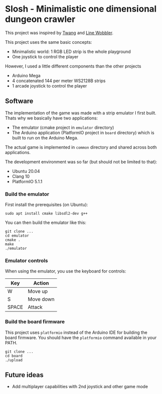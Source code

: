 # Slosh - Minimalistic one dimensional dungeon crawler

This project was inspired by [Twang](https://github.com/Critters/TWANG) and
[Line Wobbler](https://wobblylabs.com/projects/wobbler).

This project uses the same basic concepts:

* Minimalistic world: 1 RGB LED strip is the whole playground
* One joystick to control the player

However, I used a little different components than the other projects

* Arduino Mega
* 4 concatenated 144 per meter WS2128B strips
* 1 arcade joystick to control the player

## Software

The implementation of the game was made with a strip emulator I first built.
Thats why we basically have two applications:

* The emulator (cmake project in `emulator` directory)
* The Arduino application (PlatformIO project in `board` directory) which is
  built to run on the Arduino Mega.

The actual game is implemented in `common` directory and shared across both
applications.

The development environment was so far (but should not be limited to that):

* Ubuntu 20.04
* Clang 10
* PlatformIO 5.1.1

### Build the emulator

First install the prerequisites (on Ubuntu):

```
sudo apt install cmake libsdl2-dev g++
```

You can then build the emulator like this:

```
git clone ...
cd emulator
cmake .
make
./emulator
```

### Emulator controls

When using the emulator, you use the keyboard for controls:

| Key    | Action |
| -------| -----|
| W      | Move up |
| S      | Move down |
| SPACE  | Attack |

### Build the board firmware

This project uses `platformio` instead of the Arduino IDE for building the
board firmware. You should have the `platformio` command available in your
PATH.

```
git clone ...
cd board
./upload
```

Future ideas
------------

* Add multiplayer capabilities with 2nd joystick and other game mode
